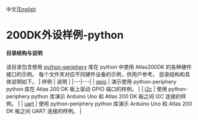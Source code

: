 中文|[English](README.md)

# 200DK外设样例-python

#### 目录结构与说明

该目录包含使用 [python-periphery](https://github.com/vsergeev/python-periphery) 库在 python 中使用 Atlas200DK 的各种硬件接口的示例。 每个文件夹对应不同硬件设备的示例，供用户参考。 目录结构和具体说明如下。
| 样例  | 说明  |
|---|---|
| [gpio](./gpio)  | 演示使用 python-periphery python 库在 Atlas 200 DK 板上驱动 GPIO 端口的样例。 |
| [i2c](./i2c)  | 使用 python-periphery python 库演示 Arduino Uno 和 Atlas 200 DK 板之间 I2C 连接的样例。  |
| [uart](./uart)  | 使用 python-periphery python 库演示 Arduino Uno 和 Atlas 200 DK 板之间 UART 连接的样例。 |